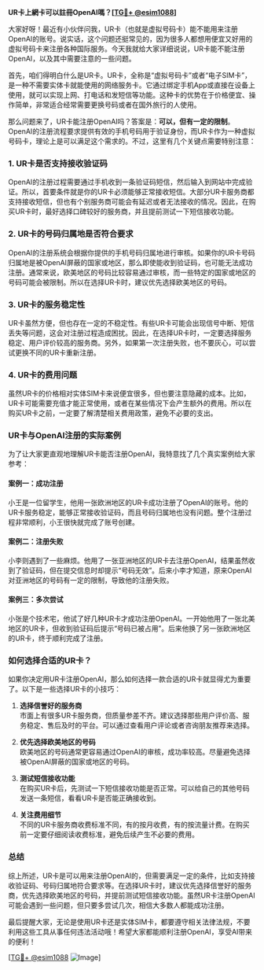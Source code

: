 **UR卡上網卡可以註冊OpenAI嗎？[[TG💪+ @esim1088](https://t.me/s/esim1088)]**

大家好呀！最近有小伙伴问我，UR卡（也就是虚拟号码卡）能不能用来注册OpenAI的账号。说实话，这个问题还挺常见的，因为很多人都想用便宜又好用的虚拟号码卡来注册各种国际服务。今天我就给大家详细说说，UR卡能不能注册OpenAI，以及其中需要注意的一些问题。

首先，咱们得明白什么是UR卡。UR卡，全称是“虚拟号码卡”或者“电子SIM卡”，是一种不需要实体卡就能使用的网络服务卡。它通过绑定手机App或直接在设备上使用，就可以实现上网、打电话和发短信等功能。这种卡的优势在于价格便宜、操作简单，非常适合经常需要更换号码或者在国外旅行的人使用。

那么问题来了，UR卡能注册OpenAI吗？答案是：**可以，但有一定的限制**。OpenAI的注册流程要求提供有效的手机号码用于验证身份，而UR卡作为一种虚拟号码卡，理论上是可以满足这个需求的。不过，这里有几个关键点需要特别注意：

### 1. **UR卡是否支持接收验证码**
   OpenAI的注册过程需要通过手机收到一条验证码短信，然后输入到网站中完成验证。所以，首要条件就是你的UR卡必须能够正常接收短信。大部分UR卡服务商都支持接收短信，但也有个别服务商可能会有延迟或者无法接收的情况。因此，在购买UR卡时，最好选择口碑较好的服务商，并且提前测试一下短信接收功能。

### 2. **UR卡的号码归属地是否符合要求**
   OpenAI的注册系统会根据你提供的手机号码归属地进行审核。如果你的UR卡号码归属地是被OpenAI屏蔽的国家或地区，那么即使能收到验证码，也可能无法成功注册。通常来说，欧美地区的号码比较容易通过审核，而一些特定的国家或地区的号码可能会被限制。所以在选择UR卡时，建议优先选择欧美地区的号码。

### 3. **UR卡的服务稳定性**
   UR卡虽然方便，但也存在一定的不稳定性。有些UR卡可能会出现信号中断、短信丢失等问题，这会对注册过程造成困扰。因此，在选择UR卡时，一定要选择服务稳定、用户评价较高的服务商。另外，如果第一次注册失败，也不要灰心，可以尝试更换不同的UR卡重新注册。

### 4. **UR卡的费用问题**
   虽然UR卡的价格相对实体SIM卡来说便宜很多，但也要注意隐藏的成本。比如，UR卡可能需要充值才能正常使用，或者在某些情况下会产生额外的费用。所以在购买UR卡之前，一定要了解清楚相关费用政策，避免不必要的支出。

### UR卡与OpenAI注册的实际案例

为了让大家更直观地理解UR卡能否注册OpenAI，我特意找了几个真实案例给大家参考：

#### 案例一：成功注册
小王是一位留学生，他用一张欧洲地区的UR卡成功注册了OpenAI的账号。他的UR卡服务稳定，能够正常接收验证码，而且号码归属地也没有问题。整个注册过程非常顺利，小王很快就完成了账号创建。

#### 案例二：注册失败
小李则遇到了一些麻烦。他用了一张亚洲地区的UR卡去注册OpenAI，结果虽然收到了验证码，但在提交信息时却提示“号码无效”。后来小李才知道，原来OpenAI对亚洲地区的号码有一定的限制，导致他的注册失败。

#### 案例三：多次尝试
小张是个技术宅，他试了好几种UR卡才成功注册OpenAI。一开始他用了一张北美地区的UR卡，但收到验证码后提示“号码已被占用”。后来他换了另一张欧洲地区的UR卡，终于顺利完成了注册。

### 如何选择合适的UR卡？

如果你决定用UR卡注册OpenAI，那么如何选择一款合适的UR卡就显得尤为重要了。以下是一些选择UR卡的小技巧：

1. **选择信誉好的服务商**  
   市面上有很多UR卡服务商，但质量参差不齐。建议选择那些用户评价高、服务稳定、售后及时的平台。可以通过查看用户评论或者咨询朋友推荐来选择。

2. **优先选择欧美地区的号码**  
   欧美地区的号码通常更容易通过OpenAI的审核，成功率较高。尽量避免选择被OpenAI屏蔽的国家或地区的号码。

3. **测试短信接收功能**  
   在购买UR卡后，先测试一下短信接收功能是否正常。可以给自己的其他号码发送一条短信，看看UR卡是否能正确接收到。

4. **关注费用细节**  
   不同的UR卡服务商收费标准不同，有的按月收费，有的按流量计费。在购买前一定要仔细阅读收费标准，避免后续产生不必要的费用。

### 总结

综上所述，UR卡是可以用来注册OpenAI的，但需要满足一定的条件，比如支持接收验证码、号码归属地符合要求等。在选择UR卡时，建议优先选择信誉好的服务商，优先选择欧美地区的号码，并提前测试短信接收功能。虽然UR卡注册OpenAI可能会遇到一些问题，但只要多尝试几次，相信大多数人都能成功注册。

最后提醒大家，无论是使用UR卡还是实体SIM卡，都要遵守相关法律法规，不要利用这些工具从事任何违法活动哦！希望大家都能顺利注册OpenAI，享受AI带来的便利！

[[TG💪+ @esim1088](https://t.me/s/esim1088) ![Image](https://i.postimg.cc/4NQfJmqS/Snipaste-2025-05-13-00-14-12.png)]